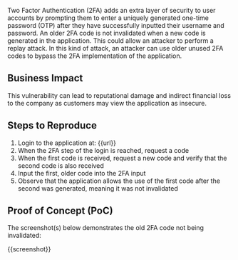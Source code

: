 Two Factor Authentication (2FA) adds an extra layer of security to user accounts by prompting them to enter a uniquely generated one-time password (OTP) after they have successfully inputted their username and password. An older 2FA code is not invalidated when a new code is generated in the application. This could allow an attacker to perform a replay attack. In this kind of attack, an attacker can use older unused 2FA codes to bypass the 2FA implementation of the application.

## Business Impact

This vulnerability can lead to reputational damage and indirect financial loss to the company as customers may view the application as insecure.

## Steps to Reproduce

1. Login to the application at: {{url}}
1. When the 2FA step of the login is reached, request a code
1. When the first code is received, request a new code and verify that the second code is also received
1. Input the first, older code into the 2FA input
1. Observe that the application allows the use of the first code after the second was generated, meaning it was not invalidated

## Proof of Concept (PoC)

The screenshot(s) below demonstrates the old 2FA code not being invalidated:

{{screenshot}}
